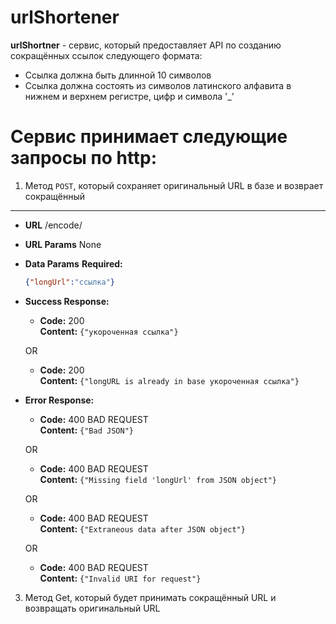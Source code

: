 # urlShortener
**urlShortner** - сервис, который предоставляет API по созданию сокращённых ссылок следующего формата:
- Ссылка должна быть длинной 10 символов
- Ссылка должна состоять из символов латинского алфавита в нижнем и верхнем регистре, цифр и символа '_'
# Сервис принимает следующие запросы по http:
1. Метод `POST`, который сохраняет оригинальный URL в базе и возврает сокращённый
----
* **URL**
  /encode/
*  **URL Params**
  None 
* **Data Params**
   **Required:**
   ```json
  {"longUrl":"ссылка"}
  ```
* **Success Response:**
  * **Code:** 200 <br />
    **Content:** `{"укороченная ссылка"}`
    
  OR
  
  * **Code:** 200 <br />
    **Content:** `{"longURL is already in base укороченная ссылка"}`
    
* **Error Response:**
  * **Code:** 400 BAD REQUEST <br />
    **Content:** `{"Bad JSON"}`
    
  OR
  
   * **Code:** 400 BAD REQUEST <br />
    **Content:** `{"Missing field 'longUrl' from JSON object"}`
    
  OR
  
   * **Code:** 400 BAD REQUEST <br />
    **Content:** `{"Extraneous data after JSON object"}`
    
  OR
  
   * **Code:** 400 BAD REQUEST <br />
    **Content:** `{"Invalid URI for request"}`
3. Метод Get, который будет принимать сокращённый URL и возвращать оригинальный URL
